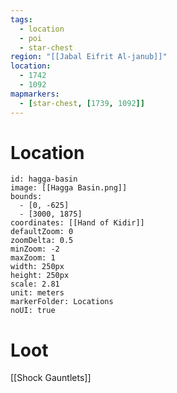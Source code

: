 ```yaml
---
tags:
  - location
  - poi
  - star-chest
region: "[[Jabal Eifrit Al-janub]]"
location:
  - 1742
  - 1092
mapmarkers:
  - [star-chest, [1739, 1092]]
---
```

# Location
```leaflet
id: hagga-basin
image: [[Hagga Basin.png]]
bounds:
  - [0, -625]
  - [3000, 1875]
coordinates: [[Hand of Kidir]]
defaultZoom: 0
zoomDelta: 0.5
minZoom: -2
maxZoom: 1
width: 250px
height: 250px
scale: 2.81
unit: meters
markerFolder: Locations
noUI: true
```
# Loot
[[Shock Gauntlets]]
